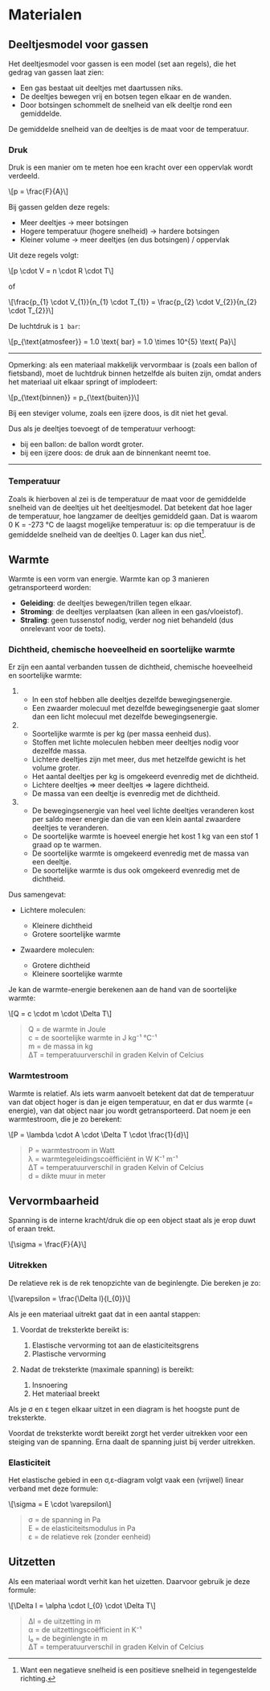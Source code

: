 # Materialen

## Deeltjesmodel voor gassen

Het deeltjesmodel voor gassen is een model (set aan regels), die het gedrag van gassen laat zien:

- Een gas bestaat uit deeltjes met daartussen niks.
- De deeltjes bewegen vrij en botsen tegen elkaar en de wanden.
- Door botsingen schommelt de snelheid van elk deeltje rond een gemiddelde.

De gemiddelde snelheid van de deeltjes is de maat voor de temperatuur.

### Druk

Druk is een manier om te meten hoe een kracht over een oppervlak wordt verdeeld.

\\[p = \frac{F}{A}\\]

Bij gassen gelden deze regels:

- Meer deeltjes → meer botsingen
- Hogere temperatuur (hogere snelheid) → hardere botsingen
- Kleiner volume → meer deeltjes (en dus botsingen) / oppervlak

Uit deze regels volgt:

\\[p \cdot V = n \cdot R \cdot T\\]

of

\\[\frac{p_{1} \cdot V_{1}}{n_{1} \cdot T_{1}} = \frac{p_{2} \cdot V_{2}}{n_{2} \cdot T_{2}}\\]

De luchtdruk is `1 bar`:

\\[p_{\text{atmosfeer}} = 1.0 \text{ bar} = 1.0 \times 10^{5} \text{ Pa}\\]

---

Opmerking: als een materiaal makkelijk vervormbaar is (zoals een ballon of fietsband), moet de luchtdruk binnen hetzelfde als buiten zijn, omdat anders het materiaal uit elkaar springt of implodeert:

\\[p_{\text{binnen}} = p_{\text{buiten}}\\]

Bij een steviger volume, zoals een ijzere doos, is dit niet het geval.

Dus als je deeltjes toevoegt of de temperatuur verhoogt:

- bij een ballon: de ballon wordt groter.
- bij een ijzere doos: de druk aan de binnenkant neemt toe.

---

### Temperatuur

Zoals ik hierboven al zei is de temperatuur de maat voor de gemiddelde snelheid van de deeltjes uit het deeltjesmodel. Dat betekent dat hoe lager de temperatuur, hoe langzamer de deeltjes gemiddeld gaan. Dat is waarom 0 K = -273 °C de laagst mogelijke temperatuur is: op die temperatuur is de gemiddelde snelheid van de deeltjes 0. Lager kan dus niet[^1].

## Warmte

Warmte is een vorm van energie. Warmte kan op 3 manieren getransporteerd worden:

- **Geleiding**: de deeltjes bewegen/trillen tegen elkaar.
- **Stroming**: de deeltjes verplaatsen (kan alleen in een gas/vloeistof).
- **Straling**: geen tussenstof nodig, verder nog niet behandeld (dus onrelevant voor de toets).

### Dichtheid, chemische hoeveelheid en soortelijke warmte

Er zijn een aantal verbanden tussen de dichtheid, chemische hoeveelheid en soortelijke warmte:

1. 
    - In een stof hebben alle deeltjes dezelfde bewegingsenergie.
    - Een zwaarder molecuul met dezelfde bewegingsenergie gaat slomer dan een licht molecuul met dezelfde bewegingsenergie.

2. 
    - Soortelijke warmte is per kg (per massa eenheid dus).
    - Stoffen met lichte moleculen hebben meer deeltjes nodig voor dezelfde massa.
    - Lichtere deeltjes zijn met meer, dus met hetzelfde gewicht is het volume groter.
    - Het aantal deeltjes per kg is omgekeerd evenredig met de dichtheid.
    - Lichtere deeltjes => meer deeltjes => lagere dichtheid.
    - De massa van een deeltje is evenredig met de dichtheid.

3. 
    - De bewegingsenergie van heel veel lichte deeltjes veranderen kost per saldo meer energie dan die van een klein aantal zwaardere deeltjes te veranderen.
    - De soortelijke warmte is hoeveel energie het kost 1 kg van een stof 1 graad op te warmen.
    - De soortelijke warmte is omgekeerd evenredig met de massa van een deeltje.
    - De soortelijke warmte is dus ook omgekeerd evenredig met de dichtheid.

Dus samengevat:

- Lichtere moleculen:
    - Kleinere dichtheid
    - Grotere soortelijke warmte

- Zwaardere moleculen:
    - Grotere dichtheid
    - Kleinere soortelijke warmte
    
Je kan de warmte-energie berekenen aan de hand van de soortelijke warmte:

\\[Q = c \cdot m \cdot \Delta T\\]

> Q = de warmte in Joule  
> c = de soortelijke warmte in J kg⁻¹ °C⁻¹  
> m = de massa in kg  
> ΔT = temperatuurverschil in graden Kelvin of Celcius

### Warmtestroom

Warmte is relatief. Als iets warm aanvoelt betekent dat dat de temperatuur van dat object hoger is dan je eigen temperatuur, en dat er dus warmte (= energie), van dat object naar jou wordt getransporteerd. Dat noem je een warmtestroom, die je zo berekent:

\\[P = \lambda \cdot A \cdot \Delta T \cdot \frac{1}{d}\\]

> P = warmtestroom in Watt  
> λ = warmtegeleidingscoëfficiënt in W K⁻¹ m⁻¹  
> ΔT = temperatuurverschil in graden Kelvin of Celcius  
> d = dikte muur in meter

## Vervormbaarheid

Spanning is de interne kracht/druk die op een object staat als je erop duwt of eraan trekt.

\\[\sigma = \frac{F}{A}\\]

### Uitrekken

De relatieve rek is de rek tenopzichte van de beginlengte. Die bereken je zo:

\\[\varepsilon = \frac{\Delta l}{l_{0}}\\]

Als je een materiaal uitrekt gaat dat in een aantal stappen:

1. Voordat de treksterkte bereikt is:
    1. Elastische vervorming tot aan de elasticiteitsgrens
    2. Plastische vervorming

2. Nadat de treksterkte (maximale spanning) is bereikt:
    1. Insnoering
    2. Het materiaal breekt

Als je σ en ε tegen elkaar uitzet in een diagram is het hoogste punt de treksterkte.

Voordat de treksterkte wordt bereikt zorgt het verder uitrekken voor een steiging van de spanning. Erna daalt de spanning juist bij verder uitrekken.

### Elasticiteit

Het elastische gebied in een σ,ε-diagram volgt vaak een (vrijwel) linear verband met deze formule:

\\[\sigma = E \cdot \varepsilon\\]

> σ = de spanning in Pa  
> E = de elasticiteitsmodulus in Pa  
> ε = de relatieve rek (zonder eenheid) 


[^1]: Want een negatieve snelheid is een positieve snelheid in tegengestelde richting.


## Uitzetten

Als een materiaal wordt verhit kan het uizetten. Daarvoor gebruik je deze formule:

\\[\Delta l = \alpha \cdot l_{0} \cdot \Delta T\\]

> Δl = de uitzetting in m  
> α = de uitzettingscoëfficient in K⁻¹  
> l₀ = de beginlengte in m  
> ΔT = temperatuurverschil in graden Kelvin of Celcius

